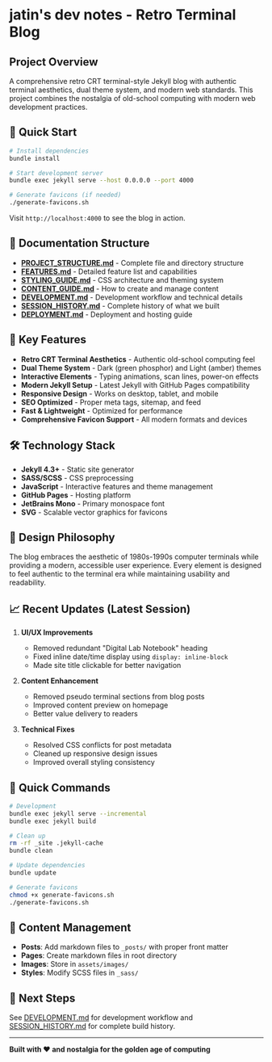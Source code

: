 # jatin's dev notes - Retro Terminal Blog

## Project Overview

A comprehensive retro CRT terminal-style Jekyll blog with authentic terminal aesthetics, dual theme system, and modern web standards. This project combines the nostalgia of old-school computing with modern web development practices.

## 🚀 Quick Start

```bash
# Install dependencies
bundle install

# Start development server
bundle exec jekyll serve --host 0.0.0.0 --port 4000

# Generate favicons (if needed)
./generate-favicons.sh
```

Visit `http://localhost:4000` to see the blog in action.

## 📁 Documentation Structure

- **[PROJECT_STRUCTURE.md](PROJECT_STRUCTURE.md)** - Complete file and directory structure
- **[FEATURES.md](FEATURES.md)** - Detailed feature list and capabilities
- **[STYLING_GUIDE.md](STYLING_GUIDE.md)** - CSS architecture and theming system
- **[CONTENT_GUIDE.md](CONTENT_GUIDE.md)** - How to create and manage content
- **[DEVELOPMENT.md](DEVELOPMENT.md)** - Development workflow and technical details
- **[SESSION_HISTORY.md](SESSION_HISTORY.md)** - Complete history of what we built
- **[DEPLOYMENT.md](DEPLOYMENT.md)** - Deployment and hosting guide

## 🎯 Key Features

- **Retro CRT Terminal Aesthetics** - Authentic old-school computing feel
- **Dual Theme System** - Dark (green phosphor) and Light (amber) themes
- **Interactive Elements** - Typing animations, scan lines, power-on effects
- **Modern Jekyll Setup** - Latest Jekyll with GitHub Pages compatibility
- **Responsive Design** - Works on desktop, tablet, and mobile
- **SEO Optimized** - Proper meta tags, sitemap, and feed
- **Fast & Lightweight** - Optimized for performance
- **Comprehensive Favicon Support** - All modern formats and devices

## 🛠 Technology Stack

- **Jekyll 4.3+** - Static site generator
- **SASS/SCSS** - CSS preprocessing
- **JavaScript** - Interactive features and theme management
- **GitHub Pages** - Hosting platform
- **JetBrains Mono** - Primary monospace font
- **SVG** - Scalable vector graphics for favicons

## 🎨 Design Philosophy

The blog embraces the aesthetic of 1980s-1990s computer terminals while providing a modern, accessible user experience. Every element is designed to feel authentic to the terminal era while maintaining usability and readability.

## 📈 Recent Updates (Latest Session)

1. **UI/UX Improvements**
   - Removed redundant "Digital Lab Notebook" heading
   - Fixed inline date/time display using `display: inline-block`
   - Made site title clickable for better navigation

2. **Content Enhancement**
   - Removed pseudo terminal sections from blog posts
   - Improved content preview on homepage
   - Better value delivery to readers

3. **Technical Fixes**
   - Resolved CSS conflicts for post metadata
   - Cleaned up responsive design issues
   - Improved overall styling consistency

## 🔧 Quick Commands

```bash
# Development
bundle exec jekyll serve --incremental
bundle exec jekyll build

# Clean up
rm -rf _site .jekyll-cache
bundle clean

# Update dependencies
bundle update

# Generate favicons
chmod +x generate-favicons.sh
./generate-favicons.sh
```

## 📝 Content Management

- **Posts**: Add markdown files to `_posts/` with proper front matter
- **Pages**: Create markdown files in root directory
- **Images**: Store in `assets/images/`
- **Styles**: Modify SCSS files in `_sass/`

## 🎯 Next Steps

See [DEVELOPMENT.md](DEVELOPMENT.md) for development workflow and [SESSION_HISTORY.md](SESSION_HISTORY.md) for complete build history.

---

**Built with ❤️ and nostalgia for the golden age of computing** 